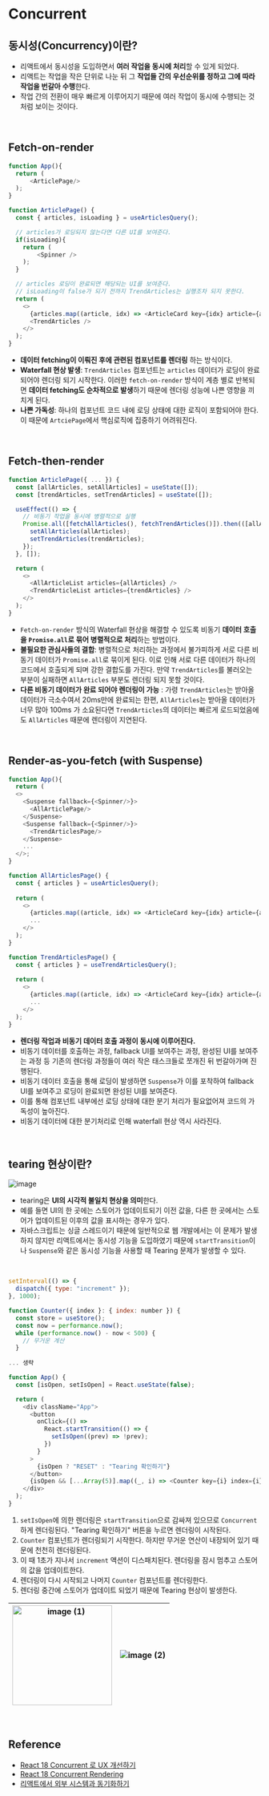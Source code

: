 # Concurrent
## 동시성(Concurrency)이란?
- 리액트에서 동시성을 도입하면서 **여러 작업을 동시에 처리**할 수 있게 되었다.
- 리액트는 작업을 작은 단위로 나눈 뒤 그 **작업들 간의 우선순위를 정하고 그에 따라 작업을 번갈아 수행**한다.
- 작업 간의 전환이 매우 빠르게 이루어지기 때문에 여러 작업이 동시에 수행되는 것 처럼 보이는 것이다.
  
<br/>

## Fetch-on-render
```javascript
function App(){
  return (
      <ArticlePage/>
  );
}

function ArticlePage() {
  const { articles, isLoading } = useArticlesQuery();

  // articles가 로딩되지 않는다면 다른 UI를 보여준다.
  if(isLoading){
    return (
        <Spinner />
    );
  }

  // articles 로딩이 완료되면 해당되는 UI를 보여준다.
  // isLoading이 false가 되기 전까지 TrendArticles는 실행조차 되지 못한다.
  return (
    <>
      {articles.map((article, idx) => <ArticleCard key={idx} article={article}/>}
      <TrendArticles />
    </>
  );
}
```
- **데이터 fetching이 이뤄진 후에 관련된 컴포넌트를 렌더링** 하는 방식이다.
- **Waterfall 현상 발생**: `TrendArticles` 컴포넌트는 `articles` 데이터가 로딩이 완료되어야 렌더링 되기 시작한다. 이러한 `fetch-on-render` 방식이 계층 별로 반복되면 **데이터 fetching도 순차적으로 발생**하기 때문에 렌더링 성능에 나쁜 영향을 끼치게 된다.
- **나쁜 가독성**: 하나의 컴포넌트 코드 내에 로딩 상태에 대한 로직이 포함되어야 한다. 이 때문에 `ArtciePage`에서 핵심로직에 집중하기 어려워진다.

<br/>

## Fetch-then-render
```javascript
function ArticlePage({ ... }) {
  const [allArticles, setAllArticles] = useState([]);
  const [trendArticles, setTrendArticles] = useState([]);

  useEffect(() => {
    // 비동기 작업을 동시에 병렬적으로 실행
    Promise.all([fetchAllArticles(), fetchTrendArticles()]).then(([allArticles, trendArticles]) => {
      setAllArticles(allArticles);
      setTrendArticles(trendArticles);
    });
  }, []);

  return (
    <>
      <AllArticleList articles={allArticles} />
      <TrendArticleList articles={trendArticles} />
    </>
  );
}
```
- `Fetch-on-render` 방식의 Waterfall 현상을 해결할 수 있도록 비동기 **데이터 호출을 `Promise.all`로 묶어 병렬적으로 처리**하는 방법이다.
- **불필요한 관심사들의 결합**: 병렬적으로 처리하는 과정에서 불가피하게 서로 다른 비동기 데이터가 `Promise.all`로 묶이게 된다. 이로 인해 서로 다른 데이터가 하나의 코드에서 호출되게 되며 강한 결합도를 가진다. 만약 `TrendArticles`를 불러오는 부분이 실패하면 `AllArticles` 부분도 렌더링 되지 못할 것이다.
- **다른 비동기 데이터가 완료 되어야 렌더링이 가능** : 가령 `TrendArticles`는 받아올 데이터가 극소수여서 20ms만에 완료되는 한편, `AllArticles`는 받아올 데이터가 너무 많아 100ms 가 소요된다면 `TrendArticles`의 데이터는 빠르게 로드되었음에도 `AllArticles` 때문에 렌더링이 지연된다.

<br/>

## Render-as-you-fetch (with Suspense)
```javascript
function App(){
  return (
  <>
    <Suspense fallback={<Spinner/>}>
      <AllArticlePage/>
    </Suspense>
    <Suspense fallback={<Spinner/>}>
      <TrendArticlesPage/>
    </Suspense>
    ...
  </>;
}

function AllArticlesPage() {
  const { articles } = useArticlesQuery();
  
  return (
    <>
      {articles.map((article, idx) => <ArticleCard key={idx} article={article}/>}
      ...
    </>
  );
}

function TrendArticlesPage() {
  const { articles } = useTrendArticlesQuery();
  
  return (
    <>
      {articles.map((article, idx) => <ArticleCard key={idx} article={article}/>}
      ...
    </>
  );
}
```
- **렌더링 작업과 비동기 데이터 호출 과정이 동시에 이루어진다.**
- 비동기 데이터를 호출하는 과정, fallback UI를 보여주는 과정, 완성된 UI를 보여주는 과정 등 기존의 렌더링 과정들이 여러 작은 태스크들로 쪼개진 뒤 번갈아가며 진행된다.
- 비동기 데이터 호출을 통해 로딩이 발생하면 `Suspense`가 이를 포착하여 fallback UI를 보여주고 로딩이 완료되면 완성된 UI를 보여준다.
- 이를 통해 컴포넌트 내부에선 로딩 상태에 대한 분기 처리가 필요없어져 코드의 가독성이 높아진다.
- 비동기 데이터에 대한 분기처리로 인해 waterfall 현상 역시 사라진다.

<br/>

## tearing 현상이란?
![image](https://github.com/heereal/Frontend_Dev_Articles/assets/117061017/c87eaa09-bbfc-4aa7-88cd-0e6a50a7778c)

- tearing은 **UI의 시각적 불일치 현상을 의미**한다.
- 예를 들면 UI의 한 곳에는 스토어가 업데이트되기 이전 값을, 다른 한 곳에서는 스토어가 업데이트된 이후의 값을 표시하는 경우가 있다.
- 자바스크립트는 싱글 스레드이기 때문에 일반적으로 웹 개발에서는 이 문제가 발생하지 않지만 리액트에서는 동시성 기능을 도입하였기 때문에 `startTransition`이나 `Suspense`와 같은 동시성 기능을 사용할 때 Tearing 문제가 발생할 수 있다.

<br/>

```javascript
setInterval(() => {
  dispatch({ type: "increment" });
}, 1000);

function Counter({ index }: { index: number }) {
  const store = useStore();
  const now = performance.now();
  while (performance.now() - now < 500) {
    // 무거운 계산
  }
  
... 생략

function App() {
  const [isOpen, setIsOpen] = React.useState(false);

  return (
    <div className="App">
      <button
        onClick={() =>
          React.startTransition(() => {
            setIsOpen((prev) => !prev);
          })
        }
      >
        {isOpen ? "RESET" : "Tearing 확인하기"}
      </button>
      {isOpen && [...Array(5)].map((_, i) => <Counter key={i} index={i} />)}
    </div>
  );
}
```
1. `setIsOpen`에 의한 렌더링은 `startTransition`으로 감싸져 있으므로 `Concurrent` 하게 렌더링된다. "Tearing 확인하기" 버튼을 누르면 렌더링이 시작된다.
2. `Counter` 컴포넌트가 렌더링되기 시작한다. 하지만 무거운 연산이 내장되어 있기 때문에 천천히 렌더링된다.
3. 이 때 1초가 지나서 `increment` 액션이 디스패치된다. 렌더링을 잠시 멈추고 스토어의 값을 업데이트한다.
4. 렌더링이 다시 시작되고 나머지 `Counter` 컴포넌트를 렌더링한다.
5. 렌더링 중간에 스토어가 업데이트 되었기 때문에 Tearing 현상이 발생한다.

<img width="199" alt="image (1)" src="https://github.com/heereal/Frontend_Dev_Articles/assets/117061017/fb5a0b2a-5cae-4572-810a-ea4f18479d58"> | ![image (2)](https://github.com/heereal/Frontend_Dev_Articles/assets/117061017/4cc2bd67-135d-4e55-aa1b-bc6735044a1b)
--- | --- | 



<br/>

## Reference
- [React 18 Concurrent 로 UX 개선하기](https://velog.io/@seungchan__y/React-18-Concurrent-%EB%A7%9B%EB%B3%B4%EA%B8%B0)
- [React 18 Concurrent Rendering](https://velog.io/@heelieben/React-18-Concurrent-Rendering)
- [리액트에서 외부 시스템과 동기화하기](https://velog.io/@hyunjine/%EB%A6%AC%EC%95%A1%ED%8A%B8%EC%97%90%EC%84%9C-%EC%99%B8%EB%B6%80-%EC%8B%9C%EC%8A%A4%ED%85%9C%EA%B3%BC-%EB%8F%99%EA%B8%B0%ED%99%94%ED%95%98%EA%B8%B0)
